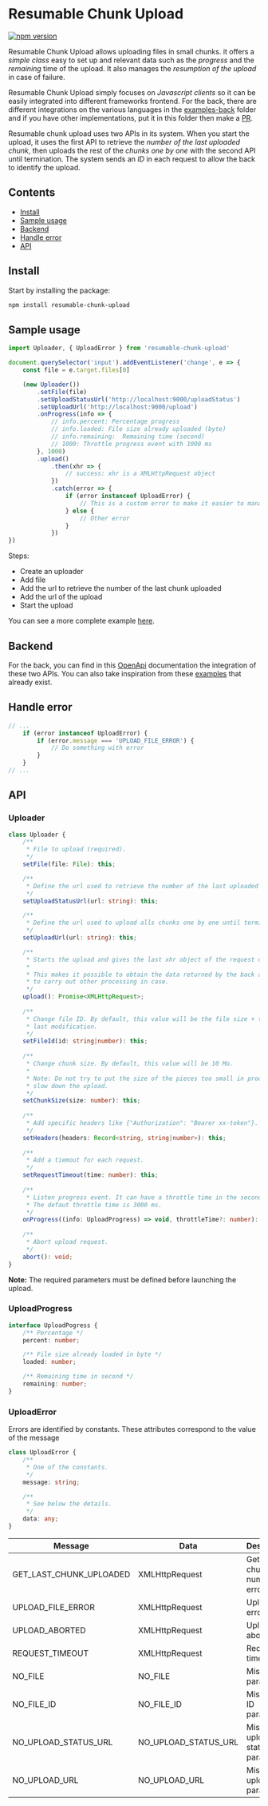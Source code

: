# Resumable Chunk Upload

[![npm version](https://badge.fury.io/js/resumable-chunk-upload.svg)](https://badge.fury.io/js/resumable-chunk-upload)

Resumable Chunk Upload allows uploading files in small chunks. it offers a *simple class* easy to set up and relevant data such as the *progress* and the *remaining* time of the upload. It also manages the *resumption of the upload* in case of failure.

Resumable Chunk Upload simply focuses on *Javascript clients* so it can be easily integrated into different frameworks frontend. For the back, there are different integrations on the various languages ​​in the [examples-back](https://github.com/heryTz/resumable-chunk-upload/tree/main/examples-back) folder and if you have other implementations, put it in this folder then make a [PR](https://github.com/heryTz/resumable-chunk-upload/pulls).

Resumable chunk upload uses two APIs in its system. When you start the upload, it uses the first API to retrieve the *number of the last uploaded chunk*, then uploads the rest of the *chunks one by one* with the second API until termination. The system sends an *ID* in each request to allow the back to identify the upload.

## Contents

* [Install](#install)
* [Sample usage](#sample-usage)
* [Backend](#backend)
* [Handle error](#handle-error)
* [API](#api)

## Install

Start by installing the package:

```bash
npm install resumable-chunk-upload
```

## Sample usage

```js
import Uploader, { UploadError } from 'resumable-chunk-upload'

document.querySelector('input').addEventListener('change', e => {
    const file = e.target.files[0]

    (new Uploader())
        .setFile(file)
        .setUploadStatusUrl('http://localhost:9000/uploadStatus')
        .setUploadUrl('http://localhost:9000/upload')
        .onProgress(info => {
            // info.percent: Percentage progress
            // info.loaded: File size already uploaded (byte)
            // info.remaining:  Remaining time (second)
            // 1000: Throttle progress event with 1000 ms
        }, 1000)
        .upload()
            .then(xhr => {
                // success: xhr is a XMLHttpRequest object
            })
            .catch(error => {
                if (error instanceof UploadError) {
                    // This is a custom error to make it easier to manage
                } else {
                    // Other error
                }
            })
})
```

Steps:

* Create an uploader
* Add file
* Add the url to retrieve the number of the last chunk uploaded
* Add the url of the upload
* Start the upload

You can see a more complete example [here](https://github.com/heryTz/resumable-chunk-upload/tree/main/examples-front).

## Backend

For the back, you can find in this [OpenApi](https://github.com/heryTz/resumable-chunk-upload/blob/main/api.yaml) documentation the integration of these two APIs. You can also take inspiration from these [examples](https://github.com/heryTz/resumable-chunk-upload/tree/main/examples-back) that already exist.

## Handle error

```js
// ...
    if (error instanceof UploadError) {
        if (error.message === 'UPLOAD_FILE_ERROR') {
            // Do something with error
        }
    }
// ...
```

## API

### Uploader

```ts
class Uploader {
    /** 
     * File to upload (required).
     */
    setFile(file: File): this;

    /**
     * Define the url used to retrieve the number of the last uploaded chunk (required).
     */
    setUploadStatusUrl(url: string): this;

    /**
     * Define the url used to upload alls chunks one by one until termination (required).
     */
    setUploadUrl(url: string): this;

    /**
     * Starts the upload and gives the last xhr object of the request on completion. 
     * 
     * This makes it possible to obtain the data returned by the back at the end of the upload 
     * to carry out other processing in case.
     */
    upload(): Promise<XMLHttpRequest>;
    
    /**
     * Change file ID. By default, this value will be the file size + the date of the 
     * last modification.
     */
    setFileId(id: string|number): this;
    
    /**
     * Change chunk size. By default, this value will be 10 Mo.
     * 
     * Note: Do not try to put the size of the pieces too small in production because it may 
     * slow down the upload.
     */
    setChunkSize(size: number): this;
    
    /**
     * Add specific headers like {"Authorization": "Bearer xx-token"}.
     */
    setHeaders(headers: Record<string, string|number>): this;
    
    /**
     * Add a tiemout for each request.
     */
    setRequestTimeout(time: number): this;
    
    /**
     * Listen progress event. It can have a throttle time in the second parameter. 
     * The defaut throttle time is 3000 ms.
     */
    onProgress((info: UploadProgress) => void, throttleTime?: number): this;
    
    /**
     * Abort upload request.
     */
    abort(): void;
}
```

**Note:** The required parameters must be defined before launching the upload.

### UploadProgress

```ts
interface UploadPogress {
    /** Percentage */
    percent: number;

    /** File size already loaded in byte */
    loaded: number;

    /** Remaining time in second */
    remaining: number;
}
```

### UploadError

Errors are identified by constants. These attributes correspond to the value of the message

```ts
class UploadError {
    /**
     * One of the constants.
     */
    message: string;

    /**
     * See below the details.
     */
    data: any;
}
``` 

| Message | Data | Description |
|---------|------|-------------|
| GET_LAST_CHUNK_UPLOADED | XMLHttpRequest | Get last chunk's number error |
| UPLOAD_FILE_ERROR |XMLHttpRequest| Upload file error |
| UPLOAD_ABORTED | XMLHttpRequest | Upload aborted |
| REQUEST_TIMEOUT | XMLHttpRequest | Request timeout |
| NO_FILE | NO_FILE | Missing file parameter |
| NO_FILE_ID | NO_FILE_ID | Missing file ID parameter |
| NO_UPLOAD_STATUS_URL | NO_UPLOAD_STATUS_URL | Missing upload status url parameter |
| NO_UPLOAD_URL | NO_UPLOAD_URL | Missing upload url parameter |

